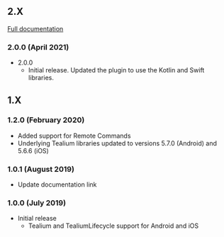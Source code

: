 ## 2.X 

[Full documentation](https://docs.tealium.com/platforms/flutter/install/)

### 2.0.0 (April 2021)

- 2.0.0
	- Initial release. Updated the plugin to use the Kotlin and Swift libraries.

## 1.X 

### 1.2.0 (February 2020)
* Added support for Remote Commands
* Underlying Tealium libraries updated to versions 5.7.0 (Android) and 5.6.6 (iOS) 

### 1.0.1 (August 2019)
* Update documentation link

### 1.0.0 (July 2019)
* Initial release
    - Tealium and TealiumLifecycle support for Android and iOS
